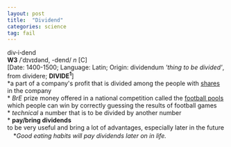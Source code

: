 ```yaml
---
layout: post
title:  "Dividend"
categories: science
tag: fail
---
```

<DIV style="MARGIN: 0px 0px 5px">div<B>·</B>i<B>·</B>dend<BR><B>W3</B> /ˈdɪvɪdənd, -dend/ <I>n</I> [C] <BR>[Date: 1400-1500; Language: Latin; Origin: dividendum <I>'thing to be divided'</I>, from dividere; <B>DIVIDE<SUP>1</SUP></B>]<BR>*a part of a company's profit that is divided among the people with <A href="{{ site.baseurl }}/share"><U>shares</U></A> in the company<BR>* <I>BrE</I> prize money offered in a national competition called the <A href="{{ site.baseurl }}/football%20pools"><U>football pools</U></A> which people can win by correctly guessing the results of football games<BR>* <I>technical</I> a number that is to be divided by another number<BR>* <B>pay/bring dividends</B><BR>to be very useful and bring a lot of advantages, especially later in the future<BR>　*<I>Good eating habits will pay dividends later on in life.</I></DIV>
